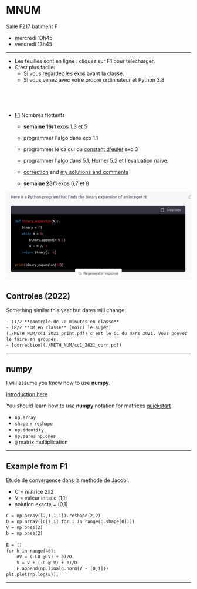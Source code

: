 # MNUM

Salle F217 batiment F 

- mercredi 13h45
- vendredi 13h45

---

- Les feuilles sont en ligne  : cliquez sur F1 pour telecharger.
- C'est  plus facile: 
	- Si vous regardez les exos avant la classe.
	- Si vous venez avec votre propre ordinnateur et  Python 3.8
<br>
<br>
<br>

- [F1](./METH_NUM/1_feuille_flottant.pdf) Nombres flottants
	- **semaine 16/1** exos 1,3 et 5  
	- programmer l'algo  dans exo 1.1
	- programmer le calcul du [constant d'euler](https://fr.wikipedia.org/wiki/Constante_d%27Euler-Mascheroni) exo  3
	- programmer l'algo dans 5.1, Horner 5.2 et l'evaluation naive.
	- [correction](./METH_NUM/TP_1_corr.pdf) and [my solutions and comments](./METH_NUM/mnum_week1.ipynb)
    
	- **semaine 23/1** exos 6,7 et 8 

    <!-- [correction](./METH_NUM/1_feuille_flottant_corrigé.pdf) and [my brouillon](./METH_NUM/f1exo8.html) -->


![](./binary.png)

<!-- 	- 28/1 exos 6,7 et 8 [correction](./METH_NUM/1_feuille_flottant_corrigé.pdf) and [my brouillon](./METH_NUM/f1exo8.html) -->
<!-- 	- 4/2 finir exo 8 ([convergence](https://www.maa.org/press/periodicals/loci/joma/iterative-methods-for-solving-iaxi-ibi-analysis-of-jacobi-and-gauss-seidel-methods) dans Jacobi) puis passer a F2 -->

## Controles  (2022)

Something  similar this  year but dates will change

	- 11/2 **controle de 20 minutes en classe**
	- 18/2 **DM en classe** [voici le sujet](./METH_NUM/cc1_2021_print.pdf) c'est le CC du mars 2021. Vous pouvez le faire en groupes.
	- [correction](./METH_NUM/cc1_2021_corr.pdf)


<!-- - [F2](./METH_NUM/2_feuille_condition.pdf) Systèmes, conditionnement -->
<!-- 	- 4/3 exos exo 2-3-4 et début de 6 -->
<!-- 	- 11/3 Programmer Cholesky -->
<!-- 		- programmer la méthode QR --> 
<!-- 		- [mon 	brouillon](./METH_NUM/QR_etc.html) -->
<!-- 		- Indication [you can find code here](https://www.quantstart.com/articles/QR-Decomposition-with-Python-and-NumPy/) there are some mistakes in the code fix them! -->
<!-- 	- 18/3 F1 Exo 8 --> 
<!-- 	* étudié numériquement le conditionnement A / h^2 + C --> 
<!-- 	* implémenté la résolution du système linéaire toukours de A / h^2 + C --> 
<!-- 	* méthodes itératives de Jacobi et Gauss Siedel (cf cours). -->

<!-- --- -->

<!-- - [F3](./METH_NUM/3_feuille_interp.pdf) -->
<!-- 	- 25/3 [mon brouillon](./METH_NUM/Lagrange.html) -->
<!-- 	* programmation et plot du polynôme d'interpolation de Lagrange -->
<!-- 	* 1) Par évaluation naïve des Polynômes l_i de Lagrange -->
<!-- 	* 2) En utilisant les différences divisées -->
<!-- 	* Exercice 5 : visualiser le [phénomène de Runge](https://en.wikipedia.org/wiki/Runge%27s_phenomenon) -->
<!-- 	* utilisation des [abscisses de Tchebychev](https://en.wikipedia.org/wiki/Chebyshev_nodes) pour obtenir une convergence uniforme -->
<!-- 	* début de l'approximation : droite des moindres carrés -->
<!-- 	- 1/4 exos 3,7,9, 10 **controle de TP note** -->
<!-- 	- 8/4 exos 7,9, 10 et finir la feuille 3 -->


<!-- [correction F3](./METH_NUM/3_feuille_interp_corrige.pdf) -->

<!-- --- -->

<!-- - [F5](./METH_NUM/5_feuille_int.pdf) -->
<!-- - [29/4] [mon brouillon]( ./METH_NUM/integration.html) -->

<!-- 1) Approximation d'une intégrale 1D par -->

<!-- * rectangle -->
<!-- * trapèze -->
<!-- * Simpson -->

<!-- 2) Étude d'ordres de convergence (1, 2 et 4)  <br> -->
<!-- 3) Méthode de Monte Carlo pour l'approximation d'une aire (disque dans un carré) -->


<!-- <!-1- [correction]( ./METH_NUM/ -1-> -->

<!-- --- -->

<!-- [F4](./METH_NUM/4_feuille_ode.pdf) -->

<!-- - 4/5 exos 2 et 4 [brouillon]( ./METH_NUM/euler_ode.html) -->

<!-- --- -->

<!-- ### Notes from previous week -->

<!-- 1) Programmer Cholesky <br> -->
<!--    1.1 en utilisant la décomposition LU <br> -->
<!--    1.2 par un calcul ligne par ligne <br> -->
<!--    1.3 tester en générant aléatoirement des matrices symétriques définies positives <br> -->

<!-- ``` -->
<!-- def cholesky(A): -->
<!--     '''Performs a Cholesky decomposition --> 
<!--     A, which must be a symmetric and positive definite matrix. --> 
<!--     returns L = lower variant triangular matrix -->
<!--     such that A = L L^*''' -->
<!--     n = len(A) -->

<!--     # Initialise L as the zero matrix -->
<!--     L = np.zeros((n,n)) -->

<!--     for i in range(n): -->
<!--         # under the diagonal -->
<!--         for k in range(i): -->
<!--              # LaTeX: l_{ik} = \frac{1}{l_{kk}} \left( a_{ik} - \sum^{k-1}_{j=1} l_{ij} l_{kj} \right) -->
<!--             L[i,k] = (1.0 / L[k,k] * (A[i,k] -  L[i,:] @  L[k,:])) -->
        
<!--         # on the diagonal -->
<!--         # LaTeX: l_{kk} = \sqrt{ a_{kk} - \sum^{k-1}_{j=1} l^2_{kj}} -->
<!--         L[i,i] = sqrt(A[i,i] -  L[i,:] @  L[i,:]) -->

<!--     return --> 
<!-- ``` -->

<!-- 2) programmer la méthode QR  <br> -->
<!--    2.1 Utiliser la méthode QR pour [le calcul de valeurs propres](https://www.andreinc.net/2021/01/25/computing-eigenvalues-and-eigenvectors-using-qr-decomposition#:~:text=Even%20if%20it's%20not%20very,Q%20is%20an%20orthonormal%20matrix.) <br> -->
<!--    2.2 applications avec la matrice compagnon pour [la recherche de racines de polynomes](https://www.math.utah.edu/~gustafso/s2016/2270/labs/lab7-polyroot-qrmethod.pdf) <br> -->

<!-- ``` -->
<!-- def QR_householder(A): -->
<!--     '''Performs a Householder Reflections based QR decomposition --> 
<!--     of  A an np.array -->
<!--     Returns --> 
<!--     - Q, an orthogonal matrix -->
<!--     - R upper triangular matrix --> 
<!--     such that A = QR. -->
<!--     ''' -->
<!--     n = A.shape[0] -->
    
<!--     # base case 1x1 matrix do nothing -->
<!--     if  n == 1 : return [1], A -->
    
<!--     R = A.copy() -->
  
<!--     # get the vectors x, e and the scalar alpha -->
<!--     x = R[:,0] -->
<!--     e_0 = np.identity(n)[0] -->
<!--     alpha = -np.sign(x[0]) * np.linalg.norm(x) -->

<!--     u = x + alpha*e_0 -->
<!--     v = u/np.linalg.norm(u) -->

<!--     # matrix of the reflection x -> x - 2<v,x>v -->
<!--     Q = np.identity(n) -  2*np.array([ v[i]*v for i  in range(n)]) --> 
    
<!--     R = Q @ R -->
    
<!--     # do the recursion -->
<!--     Q1, R1 = QR(R[1:,1:]) -->
    
<!--     # copy the results into Q, R -->
<!--     Q[1:,1:] = Q[1:,1:] @ Q1 -->
<!--     Q[0,1:] =  Q[0,1:] @ Q1 -->
<!--     R[1:,1:] = R1 -->   

<!--     return Q, R -->    
<!-- ``` -->

<!-- #### notes TP1 -->

<!-- Two examples where binary (base 2) arithmetic is best: -->
<!-- - [modexp](https://github.com/secworks/modexp/blob/master/src/model/python/modexp.py) -->
<!-- - [Q_rsqrt](https://en.wikipedia.org/wiki/Fast_inverse_square_root) -->

<!-- Naive evaluation should look like this -->

<!-- ``` -->
<!-- def naif_eval(x,P): -->
<!--     val = 0 -->
<!--     for i, coeff in enumerate(P): -->
<!--         val += coeff*x**i -->
<!--     return val --> 
<!-- ``` -->

<!-- Horner should look like this in Python: -->
<!-- ``` -->
<!-- def horner(x, P): -->
<!--     val = 0 -->
<!--     for coeff in reversed(P): -->
<!--         val *= x -->
<!--         val += coeff -->
<!--     return val -->
<!-- ``` -->
<!-- --- -->

---

## numpy

I will assume you know how to use **numpy**.

[introduction  here](./PROG/numpy_intro.html)

You should learn how to use **numpy** notation for matrices
[quickstart](https://numpy.org/doc/stable/user/quickstart.html)

- ```np.array```
- ```shape``` + ```reshape```
- ```np.identity```
- ```np.zeros``` ```np.ones```
- ```@``` matrix multiplication


---

## Example from F1

Etude de convergence dans la methode de Jacobi.
- C = matrice 2x2 
- V = valeur initiale (1,1)
- solution exacte = (0,1)

```
C = np.array([2,1,1,1]).reshape(2,2)
D = np.array([C[i,i] for i in range(C.shape[0])])
V = np.ones(2)
b = np.ones(2)

E = []
for k in range(40):
    #V = (-LU @ V) + b)/D
    V = V + (-C @ V) + b)/D
    E.append(np.linalg.norm(V - [0,1]))
plt.plot(np.log(E));
```





---



